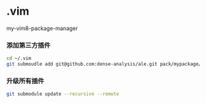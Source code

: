 # .vim
my-vim8-package-manager

### 添加第三方插件
```bash
cd ~/.vim
git submoudle add git@github.com:dense-analysis/ale.git pack/mypackage/start/ale
```

### 升级所有插件
```bash
git submodule update --recursive --remote
```
